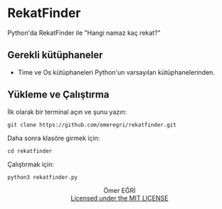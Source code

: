 # RekatFinder

Python'da RekatFinder ile "Hangi namaz kaç rekat?"
## Gerekli kütüphaneler

 - Time ve Os kütüphaneleri Python'un varsayılan kütüphanelerinden.

## Yükleme ve Çalıştırma
İlk olarak bir terminal açın ve şunu yazın:

    git clone https://github.com/omeregri/rekatfinder.git

Daha sonra klasöre girmek için:

    cd rekatfinder
   Çalıştırmak için:


    python3 rekatfinder.py



<p align="center">
	Ömer EĞRİ <br>
	<a href="https://github.com/omeregri/rekatfinder/blob/master/LICENSE">Licensed under the MIT LICENSE</a>
<p>
